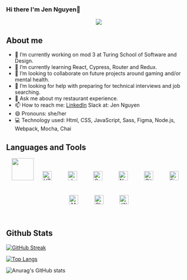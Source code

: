 ### Hi there I'm Jen Nguyen👋
<div id="header" align="center">
  <img src="https://media.giphy.com/media/LHZyixOnHwDDy/giphy.gif"/>
</div>

## About me 

- 🔭 I’m currently working on mod 3 at Turing School of Software and Design.
- 🌱 I’m currently learning React, Cypress, Router and Redux. 
- 👯 I’m looking to collaborate on future projects around gaming and/or mental health. 
- 🤔 I’m looking for help with preparing for technical interviews and job searching. 
- 💬 Ask me about my restaurant experience.
- 📫 How to reach me: 
[LinkedIn](https://www.linkedin.com/in/jennifer-nguyen0615)
Slack at: Jen Nguyen
- 😄 Pronouns: she/her
- 💻 Technology used: Html, CSS, JavaScript, Sass, Figma, Node.js, Webpack, Mocha, Chai 


## Languages and Tools  
<div align="center">  
<img height="60px" src="https://cdn.jsdelivr.net/gh/devicons/devicon/icons/react/react-original-wordmark.svg" />
<a href="https://en.wikipedia.org/wiki/HTML5" target="_blank"><img style="margin: 20px" src="https://profilinator.rishav.dev/skills-assets/html5-original-wordmark.svg" alt="HTML5" height="25" /></a>  
<a href="https://www.javascript.com/" target="_blank"><img style="margin: 20px" src="https://profilinator.rishav.dev/skills-assets/javascript-original.svg" alt="JavaScript" height="25" /></a>  
<a href="https://sass-lang.com/" target="_blank"><img style="margin: 20px" src="https://profilinator.rishav.dev/skills-assets/sass-original.svg" alt="Sass" height="25" /></a>  
<a href="https://nodejs.org/" target="_blank"><img style="margin: 20px" src="https://profilinator.rishav.dev/skills-assets/nodejs-original-wordmark.svg" alt="Node.js" height="25" /></a>  
<a href="https://github.com/" target="_blank"><img style="margin: 20px" src="https://profilinator.rishav.dev/skills-assets/git-scm-icon.svg" alt="Git" height="25" /></a>  
<a href="https://www.figma.com/" target="_blank"><img style="margin: 20px" src="https://profilinator.rishav.dev/skills-assets/figma-icon.svg" alt="Figma" height="25" /></a>  
<a href="https://mochajs.org/" target="_blank"><img style="margin: 20px" src="https://profilinator.rishav.dev/skills-assets/mocha.png" alt="Mocha" height="25" /></a>  
<a href="https://www.chaijs.com/" target="_blank"><img style="margin: 20px" src="https://profilinator.rishav.dev/skills-assets/chai.png" alt="Chai" height="25" /></a>  
<a href="https://webpack.js.org/" target="_blank"><img style="margin: 20px" src="https://profilinator.rishav.dev/skills-assets/webpack-original.svg" alt="Webpack" height="25" /></a>  
</div>  
<br>

## Github Stats  

[![GitHub Streak](https://streak-stats.demolab.com/?user=Jnguyen615&theme=violet-punch)](https://git.io/streak-stats)

[![Top Langs](https://github-readme-stats.vercel.app/api/top-langs/?username=Jnguyen615&layout=compact&theme=vision-friendly-dark)](https://github.com/anuraghazra/github-readme-stats)

![Anurag's GitHub stats](https://github-readme-stats.vercel.app/api?username=Jnguyen615&show_icons=true&theme=tokyonight)
